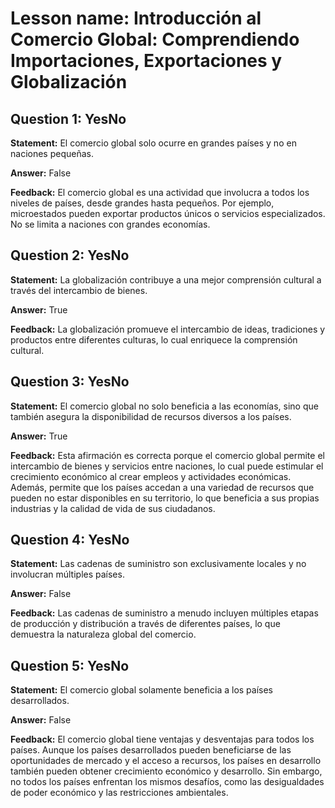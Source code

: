 # Lesson name: Introducción al Comercio Global: Comprendiendo Importaciones, Exportaciones y Globalización

## Question 1: YesNo

**Statement:** El comercio global solo ocurre en grandes países y no en naciones pequeñas.

**Answer:** False

**Feedback:**
El comercio global es una actividad que involucra a todos los niveles de países, desde grandes hasta pequeños. Por ejemplo, microestados pueden exportar productos únicos o servicios especializados. No se limita a naciones con grandes economías.


## Question 2: YesNo

**Statement:** La globalización contribuye a una mejor comprensión cultural a través del intercambio de bienes.

**Answer:** True

**Feedback:**
La globalización promueve el intercambio de ideas, tradiciones y productos entre diferentes culturas, lo cual enriquece la comprensión cultural.


## Question 3: YesNo

**Statement:** El comercio global no solo beneficia a las economías, sino que también asegura la disponibilidad de recursos diversos a los países.

**Answer:** True

**Feedback:**
Esta afirmación es correcta porque el comercio global permite el intercambio de bienes y servicios entre naciones, lo cual puede estimular el crecimiento económico al crear empleos y actividades económicas. Además, permite que los países accedan a una variedad de recursos que pueden no estar disponibles en su territorio, lo que beneficia a sus propias industrias y la calidad de vida de sus ciudadanos.


## Question 4: YesNo

**Statement:** Las cadenas de suministro son exclusivamente locales y no involucran múltiples países.

**Answer:** False

**Feedback:**
Las cadenas de suministro a menudo incluyen múltiples etapas de producción y distribución a través de diferentes países, lo que demuestra la naturaleza global del comercio.


## Question 5: YesNo

**Statement:** El comercio global solamente beneficia a los países desarrollados.

**Answer:** False

**Feedback:**
El comercio global tiene ventajas y desventajas para todos los países. Aunque los países desarrollados pueden beneficiarse de las oportunidades de mercado y el acceso a recursos, los países en desarrollo también pueden obtener crecimiento económico y desarrollo. Sin embargo, no todos los países enfrentan los mismos desafíos, como las desigualdades de poder económico y las restricciones ambientales.

